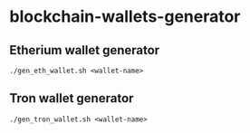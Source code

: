 # blockchain-wallets-generator

## Etherium wallet generator
`./gen_eth_wallet.sh <wallet-name>`

## Tron wallet generator
`./gen_tron_wallet.sh <wallet-name>`

